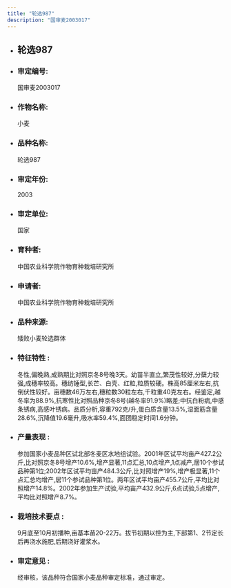 ```yaml
---
title: "轮选987"
description: "国审麦2003017"
---
```

* ## 轮选987
* ###  审定编号:  
   国审麦2003017

*  ### 作物名称:  
   小麦

*   ###  品种名称: 
    轮选987

*   ### 审定年份: 
    2003

*   ### 审定单位:  
    国家

*   ### 育种者:  
    中国农业科学院作物育种栽培研究所

*   ### 申请者:  
    中国农业科学院作物育种栽培研究所

*   ### 品种来源:  
    矮败小麦轮选群体

*   ### 特征特性 : 
    冬性,偏晚熟,成熟期比对照京冬8号晚3天。幼苗半直立,繁茂性较好,分蘖力较强,成穗率较高。穗纺锤型,长芒、白壳、红粒,粒质较硬。株高85厘米左右,抗倒伏性较好。亩穗数46万左右,穗粒数30粒左右,千粒重40克左右。经鉴定,越冬率为88.9%,抗寒性比对照品种京冬8号(越冬率91.9%)略差;中抗白粉病,中感条锈病,高感叶锈病。品质分析,容重792克/升,蛋白质含量13.5%,湿面筋含量28.6%,沉降值19.6毫升,吸水率59.4%,面团稳定时间1.6分钟。

*   ### 产量表现 : 
    参加国家小麦品种区试北部冬麦区水地组试验。2001年区试平均亩产427.2公斤,比对照京冬8号增产10.6%,增产显著,11点汇总,10点增产,1点减产,居10个参试品种第1位;2002年区试平均亩产484.3公斤,比对照增产19%,增产极显著,11个点汇总均增产,居11个参试品种第1位。两年区试平均亩产455.7公斤,平均比对照增产14.8%。2002年参加生产试验,平均亩产432.9公斤,6点试验,5点增产,平均比对照增产8.7%。

*   ### 栽培技术要点 : 
    9月底至10月初播种,亩基本苗20-22万。拔节初期以控为主,下部第1、2节定长后再浇水施肥,后期浇好灌浆水。

*   ### 审定意见 : 
    经审核，该品种符合国家小麦品种审定标准，通过审定。
